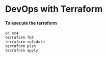 # DevOps with Terraform


#### To execute the terraform

```
cd ex4
terraform fmt
terraform validate
terraform plan
terraform apply
```

